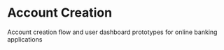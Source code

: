 # Account Creation
Account creation flow and user dashboard prototypes for online banking applications